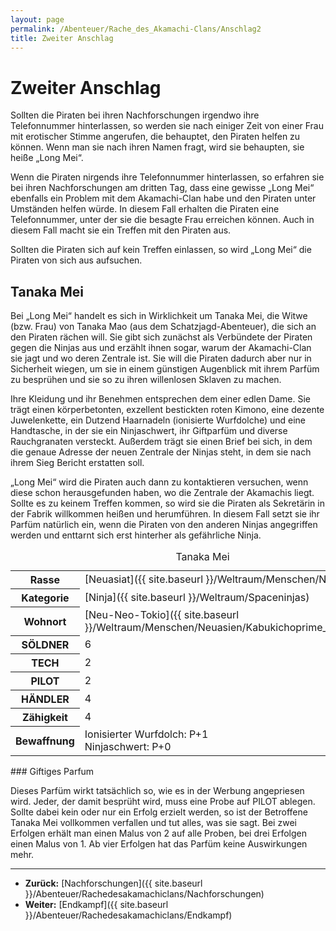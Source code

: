 ```yaml
---
layout: page
permalink: /Abenteuer/Rache_des_Akamachi-Clans/Anschlag2
title: Zweiter Anschlag
---
```


# Zweiter Anschlag

Sollten die Piraten bei ihren Nachforschungen irgendwo ihre Telefonnummer hinterlassen, so werden sie nach einiger Zeit von einer Frau mit erotischer Stimme angerufen, die behauptet, den Piraten helfen zu können. Wenn man sie nach ihren Namen fragt, wird sie behaupten, sie heiße „Long Mei“.

Wenn die Piraten nirgends ihre Telefonnummer hinterlassen, so erfahren sie bei ihren Nachforschungen am dritten Tag, dass eine gewisse „Long Mei“ ebenfalls ein Problem mit dem Akamachi-Clan habe und den Piraten unter Umständen helfen würde. In diesem Fall erhalten die Piraten eine Telefonnummer, unter der sie die besagte Frau erreichen können. Auch in diesem Fall macht sie ein Treffen mit den Piraten aus.

Sollten die Piraten sich auf kein Treffen einlassen, so wird „Long Mei“ die Piraten von sich aus aufsuchen.

## Tanaka Mei

Bei „Long Mei“ handelt es sich in Wirklichkeit um Tanaka Mei, die Witwe (bzw. Frau) von Tanaka Mao (aus dem Schatzjagd-Abenteuer), die sich an den Piraten rächen will. Sie gibt sich zunächst als Verbündete der Piraten gegen die Ninjas aus und erzählt ihnen sogar, warum der Akamachi-Clan sie jagt und wo deren Zentrale ist. Sie will die Piraten dadurch aber nur in Sicherheit wiegen, um sie in einem günstigen Augenblick mit ihrem Parfüm zu besprühen und sie so zu ihren willenlosen Sklaven zu machen.

Ihre Kleidung und ihr Benehmen entsprechen dem einer edlen Dame. Sie trägt einen körperbetonten, exzellent bestickten roten Kimono, eine dezente Juwelenkette, ein Dutzend Haarnadeln (ionisierte Wurfdolche) und eine Handtasche, in der sie ein Ninjaschwert, ihr Giftparfüm und diverse Rauchgranaten versteckt. Außerdem trägt sie einen Brief bei sich, in dem die genaue Adresse der neuen Zentrale der Ninjas steht, in dem sie nach ihrem Sieg Bericht erstatten soll.

„Long Mei“ wird die Piraten auch dann zu kontaktieren versuchen, wenn diese schon herausgefunden haben, wo die Zentrale der Akamachis liegt. Sollte es zu keinem Treffen kommen, so wird sie die Piraten als Sekretärin in der Fabrik willkommen heißen und herumführen. In diesem Fall setzt sie ihr Parfüm natürlich ein, wenn die Piraten von den anderen Ninjas angegriffen werden und enttarnt sich erst hinterher als gefährliche Ninja.

<table data-type="slc">
<caption>Tanaka Mei</caption>
<tbody>
<tr><th>Rasse</th><td>[Neuasiat]({{ site.baseurl }}/Weltraum/Menschen/Neuasien)</td></tr>
<tr><th>Kategorie</th><td>[Ninja]({{ site.baseurl }}/Weltraum/Spaceninjas)</td></tr>
<tr><th>Wohnort</th><td>[Neu-Neo-Tokio]({{ site.baseurl }}/Weltraum/Menschen/Neuasien/Kabukichoprime_neuneotokio)</td></tr>
<tr><th>SÖLDNER</th><td>6</td></tr>
<tr><th>TECH</th><td>2</td></tr>
<tr><th>PILOT</th><td>2</td></tr>
<tr><th>HÄNDLER</th><td>4</td></tr>
<tr><th>Zähigkeit</th><td>4</td></tr>
<tr><th>Bewaffnung</th><td>Ionisierter Wurfdolch: P+1<br/>
Ninjaschwert: P+0</td></tr>
</tbody>
</table>
### Giftiges Parfum

Dieses Parfüm wirkt tatsächlich so, wie es in der Werbung angepriesen wird. Jeder, der damit besprüht wird, muss eine Probe auf PILOT ablegen. Sollte dabei kein oder nur ein Erfolg erzielt werden, so ist der Betroffene Tanaka Mei vollkommen verfallen und tut alles, was sie sagt. Bei zwei Erfolgen erhält man einen Malus von 2 auf alle Proben, bei drei Erfolgen einen Malus von 1. Ab vier Erfolgen hat das Parfüm keine Auswirkungen mehr.


***
- **Zurück:** [Nachforschungen]({{ site.baseurl }}/Abenteuer/Rachedesakamachiclans/Nachforschungen)
- **Weiter:** [Endkampf]({{ site.baseurl }}/Abenteuer/Rachedesakamachiclans/Endkampf)

